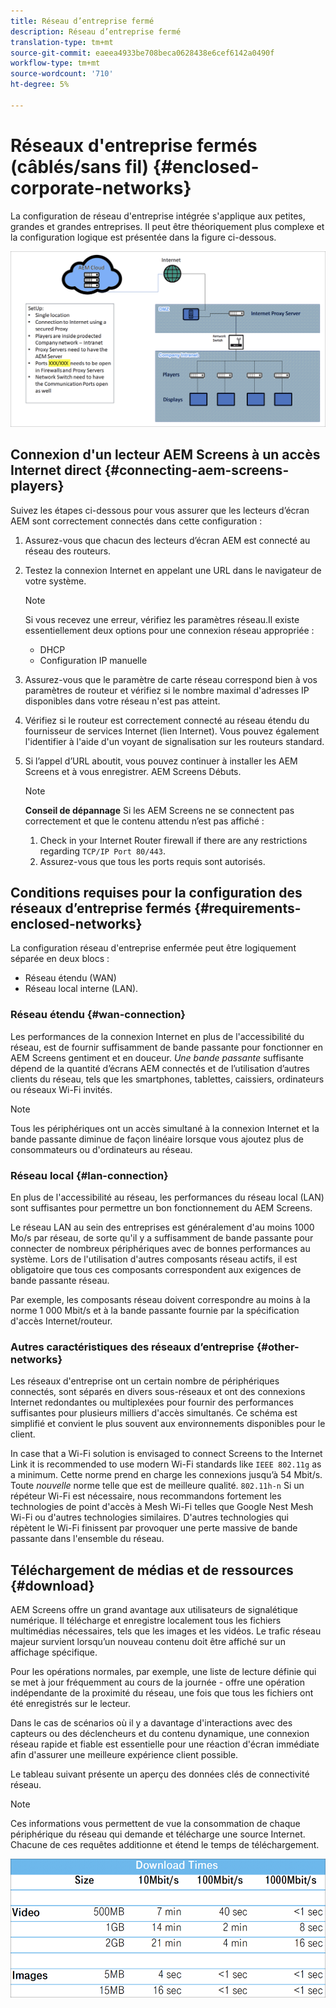 ```yaml
---
title: Réseau d’entreprise fermé
description: Réseau d’entreprise fermé
translation-type: tm+mt
source-git-commit: eaeea4933be708beca0628438e6cef6142a0490f
workflow-type: tm+mt
source-wordcount: '710'
ht-degree: 5%

---
```



# Réseaux d&#39;entreprise fermés (câblés/sans fil) {#enclosed-corporate-networks}

La configuration de réseau d&#39;entreprise intégrée s&#39;applique aux petites, grandes et grandes entreprises. Il peut être théoriquement plus complexe et la configuration logique est présentée dans la figure ci-dessous.

![](/help/using/assets/enclosed-network-1.png)


## Connexion d&#39;un lecteur AEM Screens à un accès Internet direct {#connecting-aem-screens-players}

Suivez les étapes ci-dessous pour vous assurer que les lecteurs d’écran AEM sont correctement connectés dans cette configuration :

1. Assurez-vous que chacun des lecteurs d’écran AEM est connecté au réseau des routeurs.
1. Testez la connexion Internet en appelant une URL dans le navigateur de votre système.

   >[!NOTE]
   >Si vous recevez une erreur, vérifiez les paramètres réseau.Il existe essentiellement deux options pour une connexion réseau appropriée :
   >* DHCP
   >* Configuration IP manuelle


1. Assurez-vous que le paramètre de carte réseau correspond bien à vos paramètres de routeur et vérifiez si le nombre maximal d&#39;adresses IP disponibles dans votre réseau n&#39;est pas atteint.

1. Vérifiez si le routeur est correctement connecté au réseau étendu du fournisseur de services Internet (lien Internet). Vous pouvez également l&#39;identifier à l&#39;aide d&#39;un voyant de signalisation sur les routeurs standard.
1. Si l’appel d’URL aboutit, vous pouvez continuer à installer les AEM Screens et à vous enregistrer. AEM Screens Débuts.

   >[!NOTE]
   >**Conseil de dépannage**
   >Si les AEM Screens ne se connectent pas correctement et que le contenu attendu n’est pas affiché :
   >
   >1. Check in your Internet Router firewall if there are any restrictions regarding `TCP/IP Port 80/443`.
   >1. Assurez-vous que tous les ports requis sont autorisés.


## Conditions requises pour la configuration des réseaux d’entreprise fermés {#requirements-enclosed-networks}

La configuration réseau d&#39;entreprise enfermée peut être logiquement séparée en deux blocs :

* Réseau étendu (WAN)
* Réseau local interne (LAN).

### Réseau étendu {#wan-connection}

Les performances de la connexion Internet en plus de l&#39;accessibilité du réseau, est de fournir suffisamment de bande passante pour fonctionner en AEM Screens gentiment et en douceur.
*Une bande passante* suffisante dépend de la quantité d’écrans AEM connectés et de l’utilisation d’autres clients du réseau, tels que les smartphones, tablettes, caissiers, ordinateurs ou réseaux Wi-Fi invités.

>[!NOTE]
>Tous les périphériques ont un accès simultané à la connexion Internet et la bande passante diminue de façon linéaire lorsque vous ajoutez plus de consommateurs ou d&#39;ordinateurs au réseau.

### Réseau local {#lan-connection}

En plus de l&#39;accessibilité au réseau, les performances du réseau local (LAN) sont suffisantes pour permettre un bon fonctionnement du AEM Screens.

Le réseau LAN au sein des entreprises est généralement d&#39;au moins 1000 Mo/s par réseau, de sorte qu&#39;il y a suffisamment de bande passante pour connecter de nombreux périphériques avec de bonnes performances au système. Lors de l&#39;utilisation d&#39;autres composants réseau actifs, il est obligatoire que tous ces composants correspondent aux exigences de bande passante réseau.

Par exemple, les composants réseau doivent correspondre au moins à la norme 1 000 Mbit/s et à la bande passante fournie par la spécification d&#39;accès Internet/routeur.

### Autres caractéristiques des réseaux d’entreprise {#other-networks}

Les réseaux d&#39;entreprise ont un certain nombre de périphériques connectés, sont séparés en divers sous-réseaux et ont des connexions Internet redondantes ou multiplexées pour fournir des performances suffisantes pour plusieurs milliers d&#39;accès simultanés.
Ce schéma est simplifié et convient le plus souvent aux environnements disponibles pour le client.

In case that a Wi-Fi solution is envisaged to connect Screens to the Internet Link it is recommended to use modern Wi-Fi standards like `IEEE 802.11g` as a minimum. Cette norme prend en charge les connexions jusqu’à 54 Mbit/s. Toute *nouvelle* norme telle que est de meilleure qualité. `802.11h-n` Si un répéteur Wi-Fi est nécessaire, nous recommandons fortement les technologies de point d&#39;accès à Mesh Wi-Fi telles que Google Nest Mesh Wi-Fi ou d&#39;autres technologies similaires.
D&#39;autres technologies qui répètent le Wi-Fi finissent par provoquer une perte massive de bande passante dans l&#39;ensemble du réseau.

## Téléchargement de médias et de ressources {#download}

AEM Screens offre un grand avantage aux utilisateurs de signalétique numérique. Il télécharge et enregistre localement tous les fichiers multimédias nécessaires, tels que les images et les vidéos. Le trafic réseau majeur survient lorsqu’un nouveau contenu doit être affiché sur un affichage spécifique.

Pour les opérations normales, par exemple, une liste de lecture définie qui se met à jour fréquemment au cours de la journée - offre une opération indépendante de la proximité du réseau, une fois que tous les fichiers ont été enregistrés sur le lecteur.

Dans le cas de scénarios où il y a davantage d&#39;interactions avec des capteurs ou des déclencheurs et du contenu dynamique, une connexion réseau rapide et fiable est essentielle pour une réaction d&#39;écran immédiate afin d&#39;assurer une meilleure expérience client possible.

Le tableau suivant présente un aperçu des données clés de connectivité réseau.

>[!NOTE]
>Ces informations vous permettent de vue la consommation de chaque périphérique du réseau qui demande et télécharge une source Internet. Chacune de ces requêtes additionne et étend le temps de téléchargement.

![](/help/using/assets/enclosed-network-download.png)